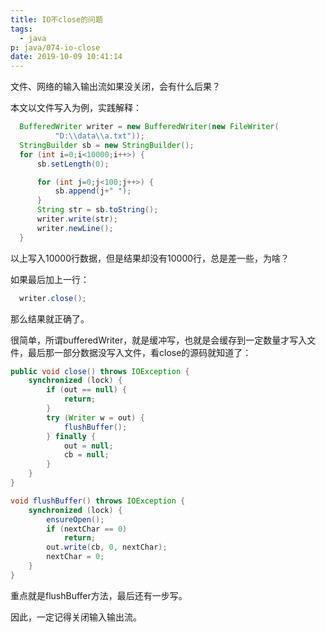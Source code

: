 ```yaml
---
title: IO不close的问题
tags:
  - java
p: java/074-io-close
date: 2019-10-09 10:41:14
---
```


文件、网络的输入输出流如果没关闭，会有什么后果？

本文以文件写入为例，实践解释：

```java
  BufferedWriter writer = new BufferedWriter(new FileWriter(
          "D:\\data\\a.txt"));
  StringBuilder sb = new StringBuilder();
  for (int i=0;i<10000;i++>) {
      sb.setLength(0);

      for (int j=0;j<100;j++>) {
          sb.append(j+" ");
      }
      String str = sb.toString();
      writer.write(str);
      writer.newLine();
  }
```
以上写入10000行数据，但是结果却没有10000行，总是差一些，为啥？

如果最后加上一行：
```java
  writer.close();
```
那么结果就正确了。

很简单，所谓bufferedWriter，就是缓冲写，也就是会缓存到一定数量才写入文件，最后那一部分数据没写入文件，看close的源码就知道了：

```java
public void close() throws IOException {
    synchronized (lock) {
        if (out == null) {
            return;
        }
        try (Writer w = out) {
            flushBuffer();
        } finally {
            out = null;
            cb = null;
        }
    }
}

void flushBuffer() throws IOException {
    synchronized (lock) {
        ensureOpen();
        if (nextChar == 0)
            return;
        out.write(cb, 0, nextChar);
        nextChar = 0;
    }
}
```
重点就是flushBuffer方法，最后还有一步写。

因此，一定记得关闭输入输出流。


